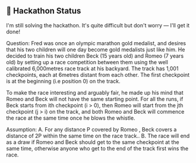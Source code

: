 ## 📣 Hackathon Status

I'm still solving the hackathon. It's quite difficult but don't worry — I'll get it done!

Question:
Fred was once an olympic marathon gold medalist, and desires that his two children will one day become gold medalists just like him. He decided to train his two children Beck (15 years old) and Romeo (7 years old) by setting up a race competition between them using the well calibrated 6,000metres race track at his backyard. The track has 1,001 checkpoints, each at 6metres distant from each other. The first checkpoint is at the beginning (i.e position 0) on the track.

To make the race interesting and arguably fair, he made up his mind that Romeo and Beck will not have the same starting point. For all the runs, if Beck starts from ith checkpoint (i > 0), then Romeo will start from the jth checkpoint (j > i) on the track, and both Romeo and Beck will commence the race at the same time once he blows the whistle.

Assumption:
A. For any distance P covered by Romeo , Beck covers a distance of 2P within the same time on the race track..
B. The race will end as a draw if Romeo and Beck should get to the same checkpoint at the same time, otherwise anyone who get to the end of the track first wins the race.
